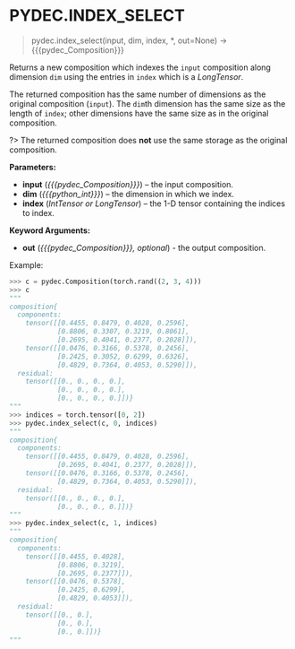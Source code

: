 # PYDEC.INDEX_SELECT
> pydec.index_select(input, dim, index, *, out=None) →  {{{pydec_Composition}}}

Returns a new composition which indexes the `input` composition along dimension `dim` using the entries in `index` which is a *LongTensor*.

The returned composition has the same number of dimensions as the original composition (`input`). The `dim`th dimension has the same size as the length of `index`; other dimensions have the same size as in the original composition.

?> The returned composition does **not** use the same storage as the original composition.

**Parameters:**

* **input** (*{{{pydec_Composition}}}*) – the input composition.
* **dim** (*{{{python_int}}}*) – the dimension in which we index.
* **index** (*IntTensor or LongTensor*) – the 1-D tensor containing the indices to index.

**Keyword Arguments:**
* **out** (*{{{pydec_Composition}}}, optional*) - the output composition.


Example:
```python
>>> c = pydec.Composition(torch.rand((2, 3, 4)))
>>> c
"""
composition{
  components:
    tensor([[0.4455, 0.8479, 0.4028, 0.2596],
            [0.8806, 0.3307, 0.3219, 0.8061],
            [0.2695, 0.4041, 0.2377, 0.2028]]),
    tensor([[0.0476, 0.3166, 0.5378, 0.2456],
            [0.2425, 0.3052, 0.6299, 0.6326],
            [0.4829, 0.7364, 0.4053, 0.5290]]),
  residual:
    tensor([[0., 0., 0., 0.],
            [0., 0., 0., 0.],
            [0., 0., 0., 0.]])}
"""
>>> indices = torch.tensor([0, 2])
>>> pydec.index_select(c, 0, indices)
"""
composition{
  components:
    tensor([[0.4455, 0.8479, 0.4028, 0.2596],
            [0.2695, 0.4041, 0.2377, 0.2028]]),
    tensor([[0.0476, 0.3166, 0.5378, 0.2456],
            [0.4829, 0.7364, 0.4053, 0.5290]]),
  residual:
    tensor([[0., 0., 0., 0.],
            [0., 0., 0., 0.]])}
"""
>>> pydec.index_select(c, 1, indices)
"""
composition{
  components:
    tensor([[0.4455, 0.4028],
            [0.8806, 0.3219],
            [0.2695, 0.2377]]),
    tensor([[0.0476, 0.5378],
            [0.2425, 0.6299],
            [0.4829, 0.4053]]),
  residual:
    tensor([[0., 0.],
            [0., 0.],
            [0., 0.]])}
"""
```
